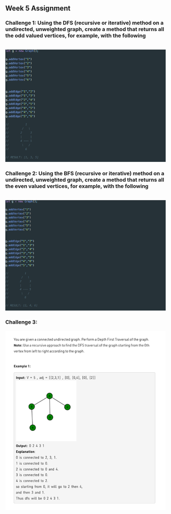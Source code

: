 <strong><h2>Week 5 Assignment</h2></strong>

<h3>Challenge 1: Using the DFS (recursive or iterative) method on a undirected, unweighted graph, create a method 
that returns all the odd valued vertices, for example, with the following</h3><br>
<img src="challenge1.png" alt="Challenge 1">

<h3>Challenge 2: Using the BFS (recursive or iterative) method on a undirected, unweighted graph, create a method 
that returns all the even valued vertices, for example, with the following </h3><br>

<img src="challenge2.png" alt="Challenge 2">

<h3>Challenge 3:</h3>

<img src="challenge3.png" alt="Challenge 3">